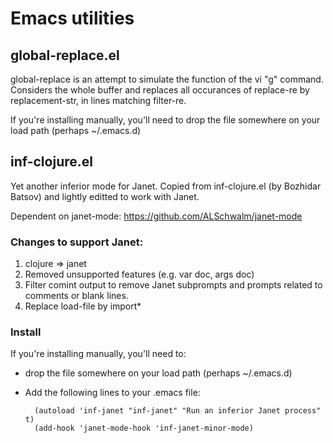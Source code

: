 # Emacs utilities

## global-replace.el

global-replace is an attempt to simulate the function of the vi "g"
command.  Considers the whole buffer and replaces all occurances of
replace-re by replacement-str, in lines matching filter-re.

If you're installing manually, you'll need to drop the file somewhere
on your load path (perhaps ~/.emacs.d)

## inf-clojure.el

Yet another inferior mode for Janet. Copied from inf-clojure.el (by
Bozhidar Batsov) and lightly editted to work with Janet.

Dependent on janet-mode: <https://github.com/ALSchwalm/janet-mode>

### Changes to support Janet:

1. clojure => janet
2. Removed unsupported features (e.g. var doc, args doc)
3. Filter comint output to remove Janet subprompts and prompts related
   to comments or blank lines.
4. Replace load-file by import*

### Install

If you're installing manually, you'll need to:

* drop the file somewhere on your load path (perhaps ~/.emacs.d)
* Add the following lines to your .emacs file:

        (autoload 'inf-janet "inf-janet" "Run an inferior Janet process" t)
        (add-hook 'janet-mode-hook 'inf-janet-minor-mode)
